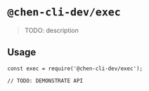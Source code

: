 # `@chen-cli-dev/exec`

> TODO: description

## Usage

```
const exec = require('@chen-cli-dev/exec');

// TODO: DEMONSTRATE API
```
